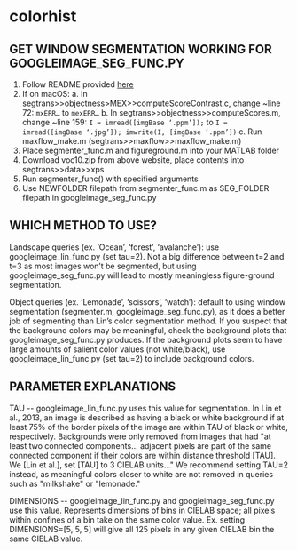 # colorhist

## GET WINDOW SEGMENTATION WORKING FOR GOOGLEIMAGE_SEG_FUNC.PY

1. Follow README provided [here](http://calvin.inf.ed.ac.uk/software/figure-ground-segmentation-by-transferring-window-masks/)
2. If on macOS:
      a. In segtrans>>objectness>MEX>>computeScoreContrast.c, change ~line 72: `mxERR…` to `mexERR…`
      b. In segtrans>>objectness>>computeScores.m, change ~line 159: `I = imread([imgBase ‘.ppm’]);` to `I = imread([imgBase ‘.jpg’]); imwrite(I, [imgBase ‘.ppm’])`
      c. Run maxflow_make.m (segtrans>>maxflow>>maxflow_make.m)
3. Place segmenter_func.m and figureground.m into your MATLAB folder
4. Download voc10.zip from above website, place contents into segtrans>>data>>xps
5. Run segmenter_func() with specified arguments
6. Use NEWFOLDER filepath from segmenter_func.m as SEG_FOLDER filepath in googleimage_seg_func.py


## WHICH METHOD TO USE?
Landscape queries (ex. ‘Ocean’, ‘forest’, ‘avalanche’): use googleimage_lin_func.py (set tau=2).
Not a big difference between t=2 and t=3 as most images won’t be segmented, but
using googleimage_seg_func.py will lead to mostly meaningless figure-ground segmentation.

Object queries (ex. ‘Lemonade’, ‘scissors’, ‘watch’): default to using window
segmentation (segmenter.m, googleimage_seg_func.py), as it does a better job of
segmenting than Lin’s color segmentation method. If you suspect that the background
colors may be meaningful, check the background plots that googleimage_seg_func.py produces.
If the background plots seem to have large amounts of salient color values (not white/black),
use googleimage_lin_func.py (set tau=2) to include background colors.


## PARAMETER EXPLANATIONS
TAU -- googleimage_lin_func.py uses this value for segmentation. In Lin et al., 2013,
an image is described as having a black or white background if at least 75% of
the border pixels of the image are within TAU of black or white, respectively.
Backgrounds were only removed from images that had "at least two connected components...
adjacent pixels are part of the same connected component if their colors are within
distance threshold [TAU]. We [Lin et al.], set [TAU] to 3 CIELAB units..." We
recommend setting TAU=2 instead, as meaningful colors closer to white are not removed
in queries such as "milkshake" or "lemonade."


DIMENSIONS -- googleimage_lin_func.py and googleimage_seg_func.py use this value.
Represents dimensions of bins in CIELAB space; all pixels within confines of a bin
take on the same color value. Ex. setting DIMENSIONS=[5, 5, 5] will give all 125
pixels in any given CIELAB bin the same CIELAB value.

